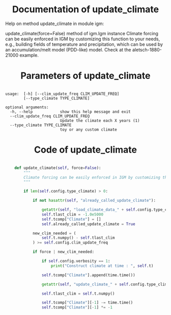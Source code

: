 

### <h1 align="center" id="title"> Documentation of update_climate </h1>


Help on method update_climate in module igm:

update_climate(force=False) method of igm.Igm instance
Climate forcing can be easily enforced in IGM by customizing this function to your needs, e.g., building fields of temperature and precipitation, which can be used by an accumulation/melt model (PDD-like) model. Check at the aletsch-1880-21000 example.



### <h1 align="center" id="title"> Parameters of update_climate </h1>


``` 

usage:  [-h] [--clim_update_freq CLIM_UPDATE_FREQ]
        [--type_climate TYPE_CLIMATE]

optional arguments:
  -h, --help            show this help message and exit
  --clim_update_freq CLIM_UPDATE_FREQ
                        Update the climate each X years (1)
  --type_climate TYPE_CLIMATE
                        toy or any custom climate
``` 



### <h1 align="center" id="title"> Code of update_climate </h1>


```python 

    def update_climate(self, force=False):
        """
        Climate forcing can be easily enforced in IGM by customizing this function to your needs, e.g., building fields of temperature and precipitation, which can be used by an accumulation/melt model (PDD-like) model. Check at the aletsch-1880-21000 example.
        """

        if len(self.config.type_climate) > 0:

            if not hasattr(self, "already_called_update_climate"):

                getattr(self, "load_climate_data_" + self.config.type_climate)()
                self.tlast_clim = -1.0e5000
                self.tcomp["Climate"] = []
                self.already_called_update_climate = True

            new_clim_needed = (
                self.t.numpy() - self.tlast_clim
            ) >= self.config.clim_update_freq

            if force | new_clim_needed:

                if self.config.verbosity == 1:
                    print("Construct climate at time : ", self.t)

                self.tcomp["Climate"].append(time.time())

                getattr(self, "update_climate_" + self.config.type_climate)()

                self.tlast_clim = self.t.numpy()

                self.tcomp["Climate"][-1] -= time.time()
                self.tcomp["Climate"][-1] *= -1

``` 

